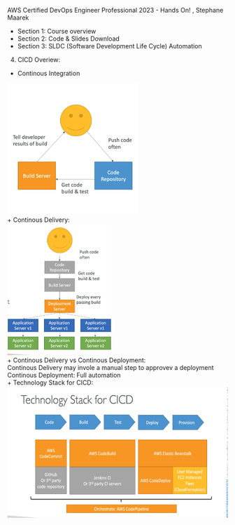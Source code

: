 AWS Certified DevOps Engineer Professional 2023 - Hands On!
, Stephane Maarek

- Section 1: Course overview
- Section 2: Code & Slides Download
- Section 3: SLDC (Software Development Life Cycle) Automation
4. CICD Overiew:
+ Continous Integration
<div>
    <img src='./statics/CI_CD_useful.png' style="height: 300px;">
</div>
+ Continous Delivery:
<div>
    <img src='./statics/Continous Delivery.png' style="height: 300px;">
</div>
+ Continous Delivery vs Continous Deployment: <br />
Continous Delivery may invole a manual step to approvev a deployment <br />
Continous Deployment: Full automation <br>
+ Technology Stack for CICD:
<div>
    <img src='./statics/tech_stack_CICD.png' style="height: 300px;">
</div>